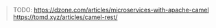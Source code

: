 >TODO: https://dzone.com/articles/microservices-with-apache-camel
> https://tomd.xyz/articles/camel-rest/
